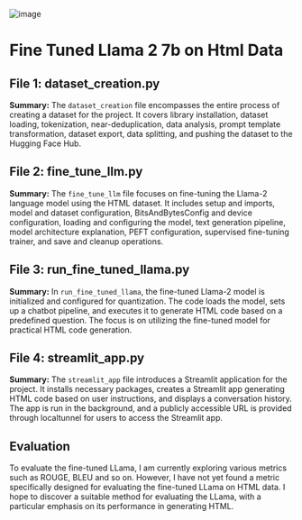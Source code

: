 ![image](https://github.com/gunaxprofessional/fine-tuned-Llama-2-7b/assets/66107066/746750e3-7002-4677-8dd0-024972256e2f)


# Fine Tuned Llama 2 7b on Html Data

## File 1: dataset_creation.py

**Summary:**
The `dataset_creation` file encompasses the entire process of creating a dataset for the project. It covers library installation, dataset loading, tokenization, near-deduplication, data analysis, prompt template transformation, dataset export, data splitting, and pushing the dataset to the Hugging Face Hub.

## File 2: fine_tune_llm.py

**Summary:**
The `fine_tune_llm` file focuses on fine-tuning the Llama-2 language model using the HTML dataset. It includes setup and imports, model and dataset configuration, BitsAndBytesConfig and device configuration, loading and configuring the model, text generation pipeline, model architecture explanation, PEFT configuration, supervised fine-tuning trainer, and save and cleanup operations.

## File 3: run_fine_tuned_llama.py

**Summary:**
In `run_fine_tuned_llama`, the fine-tuned Llama-2 model is initialized and configured for quantization. The code loads the model, sets up a chatbot pipeline, and executes it to generate HTML code based on a predefined question. The focus is on utilizing the fine-tuned model for practical HTML code generation.

## File 4: streamlit_app.py

**Summary:**
The `streamlit_app` file introduces a Streamlit application for the project. It installs necessary packages, creates a Streamlit app generating HTML code based on user instructions, and displays a conversation history. The app is run in the background, and a publicly accessible URL is provided through localtunnel for users to access the Streamlit app.

## Evaluation
To evaluate the fine-tuned LLama, I am currently exploring various metrics such as ROUGE, BLEU and so on. However, I have not yet found a metric specifically designed for evaluating the fine-tuned LLama on HTML data. I hope to discover a suitable method for evaluating the LLama, with a particular emphasis on its performance in generating HTML.
